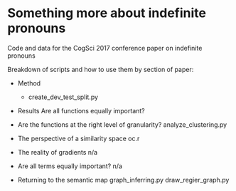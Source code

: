# Something more about indefinite pronouns
Code and data for the CogSci 2017 conference paper on indefinite pronouns

Breakdown of scripts and how to use them by section of paper:

* Method
	- create_dev_test_split.py

* Results
	Are all functions equally important?


* Are the functions at the right level of granularity?
	analyze_clustering.py

* The perspective of a similarity space
	oc.r

* The reality of gradients
	n/a

* Are all terms equally important?
	n/a

* Returning to the semantic map
	graph_inferring.py
	draw_regier_graph.py
